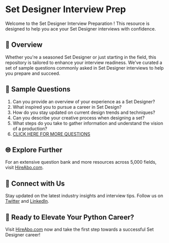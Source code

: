 # Set Designer Interview Prep

Welcome to the Set Designer Interview Preparation ! This resource is designed to help you ace your Set Designer interviews with confidence.

## 🚀 Overview

Whether you're a seasoned Set Designer or just starting in the field, this repository is tailored to enhance your interview readiness. We've curated a set of sample questions commonly asked in Set Designer interviews to help you prepare and succeed.

## 📝 Sample Questions

1. Can you provide an overview of your experience as a Set Designer?
2. What inspired you to pursue a career in Set Design?
3. How do you stay updated on current design trends and techniques?
4. Can you describe your creative process when designing a set?
5. What steps do you take to gather information and understand the vision of a production?
6. [CLICK HERE FOR MORE QUESTIONS](https://hireabo.com/job/6_4_16/Set%20Designer)

## 🌐 Explore Further

For an extensive question bank and more resources across 5,000 fields, visit [HireAbo.com](https://www.hireabo.com).

## 📱 Connect with Us

Stay updated on the latest industry insights and interview tips. Follow us on [Twitter](https://twitter.com/hireabo) and [LinkedIn](https://www.linkedin.com/in/hire-abo-3609972a8/).

## 🚀 Ready to Elevate Your Python Career?

Visit [HireAbo.com](https://www.hireabo.com) now and take the first step towards a successful Set Designer career!